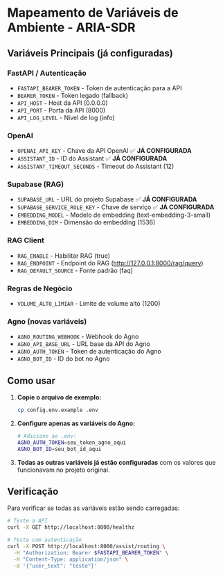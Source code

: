 # Mapeamento de Variáveis de Ambiente - ARIA-SDR

## Variáveis Principais (já configuradas)

### FastAPI / Autenticação
- `FASTAPI_BEARER_TOKEN` - Token de autenticação para a API
- `BEARER_TOKEN` - Token legado (fallback)
- `API_HOST` - Host da API (0.0.0.0)
- `API_PORT` - Porta da API (8000)
- `API_LOG_LEVEL` - Nível de log (info)

### OpenAI
- `OPENAI_API_KEY` - Chave da API OpenAI ✅ **JÁ CONFIGURADA**
- `ASSISTANT_ID` - ID do Assistant ✅ **JÁ CONFIGURADA**
- `ASSISTANT_TIMEOUT_SECONDS` - Timeout do Assistant (12)

### Supabase (RAG)
- `SUPABASE_URL` - URL do projeto Supabase ✅ **JÁ CONFIGURADA**
- `SUPABASE_SERVICE_ROLE_KEY` - Chave de serviço ✅ **JÁ CONFIGURADA**
- `EMBEDDING_MODEL` - Modelo de embedding (text-embedding-3-small)
- `EMBEDDING_DIM` - Dimensão do embedding (1536)

### RAG Client
- `RAG_ENABLE` - Habilitar RAG (true)
- `RAG_ENDPOINT` - Endpoint do RAG (http://127.0.0.1:8000/rag/query)
- `RAG_DEFAULT_SOURCE` - Fonte padrão (faq)

### Regras de Negócio
- `VOLUME_ALTO_LIMIAR` - Limite de volume alto (1200)

### Agno (novas variáveis)
- `AGNO_ROUTING_WEBHOOK` - Webhook do Agno
- `AGNO_API_BASE_URL` - URL base da API do Agno
- `AGNO_AUTH_TOKEN` - Token de autenticação do Agno
- `AGNO_BOT_ID` - ID do bot no Agno

## Como usar

1. **Copie o arquivo de exemplo:**
   ```bash
   cp config.env.example .env
   ```

2. **Configure apenas as variáveis do Agno:**
   ```bash
   # Adicione ao .env:
   AGNO_AUTH_TOKEN=seu_token_agno_aqui
   AGNO_BOT_ID=seu_bot_id_aqui
   ```

3. **Todas as outras variáveis já estão configuradas** com os valores que funcionavam no projeto original.

## Verificação

Para verificar se todas as variáveis estão sendo carregadas:

```bash
# Teste a API
curl -X GET http://localhost:8000/healthz

# Teste com autenticação
curl -X POST http://localhost:8000/assist/routing \
  -H "Authorization: Bearer $FASTAPI_BEARER_TOKEN" \
  -H "Content-Type: application/json" \
  -d '{"user_text": "teste"}'
```
